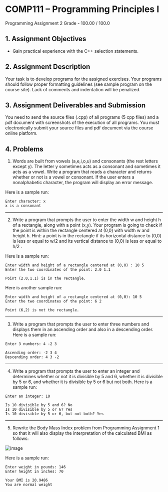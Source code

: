 # COMP111 – Programming Principles I
 Programming Assignment 2
 Grade	-	100.00 / 100.0 

## 1. Assignment Objectives
- Gain practical experience with the C++ selection statements.

## 2. Assignment Description
Your task is to develop programs for the assigned exercises. Your programs should
follow proper formatting guidelines (see sample program on the course site). Lack of
comments and indentation will be penalized.

## 3. Assignment Deliverables and Submission
You need to send the source files (.cpp) of all programs (5 cpp files) and a pdf document
with screenshots of the execution of all programs. You must electronically submit your
source files and pdf document via the course online platform.

## 4. Problems
1. Words are built from vowels (a,e,i,o,u) and consonants (the rest letters except y).
The letter y sometimes acts as a consonant and sometimes it acts as a vowel. Write a
program that reads a character and returns whether or not is a vowel or consonant. If
the user enters a nonalphabetic character, the program will display an error message.

Here is a sample run:

```
Enter character: x
x is a consonant
```

___

2. Write a program that prompts the user to enter the width w and height h of a
rectangle, along with a point (x,y). Your program is going to check if the point is
within the rectangle centered at (0,0) with width w and height h. Hint: a point is in
the rectangle if its horizontal distance to (0,0) is less or equal to w/2 and its vertical
distance to (0,0) is less or equal to h/2 .

Here is a sample run:

```
Enter width and height of a rectangle centered at (0,0) : 10 5
Enter the two coordinates of the point: 2.0 1.1

Point (2.0,1.1) is in the rectangle.
```

Here is another sample run:

```
Enter width and height of a rectangle centered at (0,0): 10 5
Enter the two coordinates of the point: 6 2

Point (6,2) is not the rectangle.
```

___

3. Write a program that prompts the user to enter three numbers and displays them in
an ascending order and also in a descending order. Here is a sample run:

```
Enter 3 numbers: 4 -2 3

Ascending order: -2 3 4
Descending order: 4 3 -2
```

___

4. Write a program that prompts the user to enter an integer and determines whether or
not it is divisible by 5 and 6, whether it is divisible by 5 or 6, and whether it is
divisible by 5 or 6 but not both. Here is a sample run:

```
Enter an integer: 10

Is 10 divisible by 5 and 6? No
Is 10 divisible by 5 or 6? Yes
Is 10 divisible by 5 or 6, but not both? Yes
```

___

5. Rewrite the Body Mass Index problem from Programming Assignment 1 so that it
will also display the interpretation of the calculated BMI as follows:

![image](https://user-images.githubusercontent.com/92152254/206851018-983dc34f-fbb2-4501-8073-2e411a9b0511.png)

Here is a sample run:

```
Enter weight in pounds: 146
Enter height in inches: 70

Your BMI is 20.9486
You are normal weight
```
